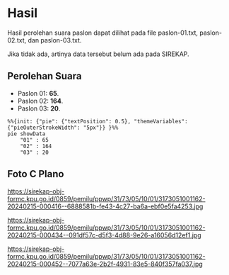 # Hasil

Hasil perolehan suara paslon dapat dilihat pada file paslon-01.txt, paslon-02.txt, dan paslon-03.txt.

Jika tidak ada, artinya data tersebut belum ada pada SIREKAP.

## Perolehan Suara

 * Paslon 01: **65**.
 * Paslon 02: **164**.
 * Paslon 03: **20**.

```mermaid
%%{init: {"pie": {"textPosition": 0.5}, "themeVariables": {"pieOuterStrokeWidth": "5px"}} }%%
pie showData
    "01" : 65
    "02" : 164
    "03" : 20
```
## Foto C Plano

https://sirekap-obj-formc.kpu.go.id/0859/pemilu/ppwp/31/73/05/10/01/3173051001162-20240215-000416--6888581b-fe43-4c27-ba6a-ebf0e5fa4253.jpg

https://sirekap-obj-formc.kpu.go.id/0859/pemilu/ppwp/31/73/05/10/01/3173051001162-20240215-000434--091df57c-d5f3-4d88-9e26-a16056d12ef1.jpg

https://sirekap-obj-formc.kpu.go.id/0859/pemilu/ppwp/31/73/05/10/01/3173051001162-20240215-000452--7077a63e-2b2f-4931-83e5-840f357fa037.jpg
